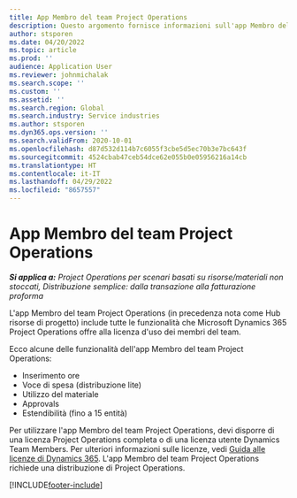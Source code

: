 ```yaml
---
title: App Membro del team Project Operations
description: Questo argomento fornisce informazioni sull'app Membro del team Project Operations in Microsoft Dynamics 365 Project Operations.
author: stsporen
ms.date: 04/20/2022
ms.topic: article
ms.prod: ''
audience: Application User
ms.reviewer: johnmichalak
ms.search.scope: ''
ms.custom: ''
ms.assetid: ''
ms.search.region: Global
ms.search.industry: Service industries
ms.author: stsporen
ms.dyn365.ops.version: ''
ms.search.validFrom: 2020-10-01
ms.openlocfilehash: d87d532d114b7c6055f3cbe5d5ec70b3e7bc643f
ms.sourcegitcommit: 4524cbab47ceb54dce62e055b0e05956216a14cb
ms.translationtype: HT
ms.contentlocale: it-IT
ms.lasthandoff: 04/29/2022
ms.locfileid: "8657557"
---
```

# <a name="project-operations-team-member-app"></a>App Membro del team Project Operations

_**Si applica a:** Project Operations per scenari basati su risorse/materiali non stoccati, Distribuzione semplice: dalla transazione alla fatturazione proforma_

L'app Membro del team Project Operations (in precedenza nota come Hub risorse di progetto) include tutte le funzionalità che Microsoft Dynamics 365 Project Operations offre alla licenza d'uso dei membri del team.

Ecco alcune delle funzionalità dell'app Membro del team Project Operations:

- Inserimento ore
- Voce di spesa (distribuzione lite)
- Utilizzo del materiale
- Approvals
- Estendibilità (fino a 15 entità)

Per utilizzare l'app Membro del team Project Operations, devi disporre di una licenza Project Operations completa o di una licenza utente Dynamics Team Members. Per ulteriori informazioni sulle licenze, vedi [Guida alle licenze di Dynamics 365](https://go.microsoft.com/fwlink/?LinkId=866544&clcid=0x409). L'app Membro del team Project Operations richiede una distribuzione di Project Operations.

[!INCLUDE[footer-include](../includes/footer-banner.md)]
